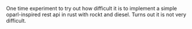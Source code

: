 One time experiment to try out how difficult it is to implement a simple oparl-inspired rest api in rust with rockt and diesel. Turns out it is not very difficult. 
